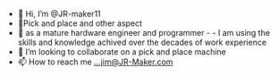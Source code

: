 - 👋 Hi, I’m @JR-maker11
- 👀Pick and place and other aspect
- 🌱 as a mature hardware engineer and programmer - - I am using the skills and knowledge achived over the decades of work experience
- 💞️ I’m looking to collaborate on a pick and place machine
- 📫 How to reach me ...jim@JR-Maker.com

<!---
JR-maker11/JR-maker11 is a ✨ special ✨ repository because its `README.md` (this file) appears on your GitHub profile.
You can click the Preview link to take a look at your changes.
--->
